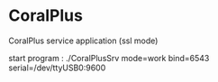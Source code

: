 
# CoralPlus

CoralPlus service application (ssl mode)

start program : ./CoralPlusSrv mode=work bind=6543 serial=/dev/ttyUSB0:9600

